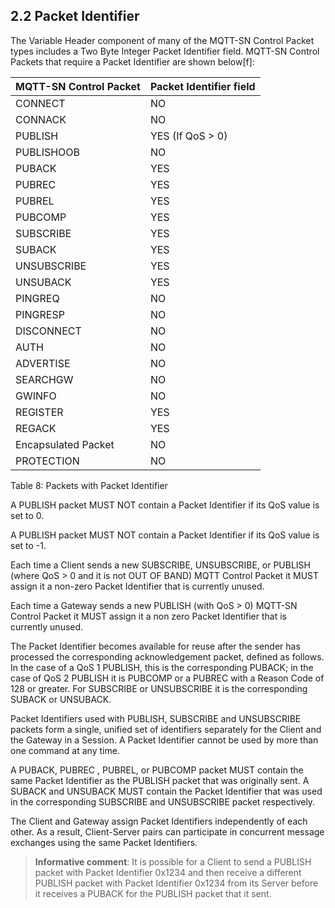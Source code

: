 <!-- transformation-note: left upstream numbering of headings for verification -->
## 2.2 Packet Identifier

The Variable Header component of many of the MQTT-SN Control Packet types includes a Two Byte Integer Packet Identifier
field. MQTT-SN Control Packets that require a Packet Identifier are shown below[f]:

| MQTT-SN Control Packet | Packet Identifier field |
|:-----------------------|:------------------------|
| CONNECT                |  NO                     |
| CONNACK                |  NO                     |
| PUBLISH                |  YES (If QoS > 0)       |
| PUBLISHOOB             |  NO                     |
| PUBACK                 |  YES                    |
| PUBREC                 |  YES                    |
| PUBREL                 |  YES                    |
| PUBCOMP                |  YES                    |
| SUBSCRIBE              |  YES                    |
| SUBACK                 |  YES                    |
| UNSUBSCRIBE            |  YES                    |
| UNSUBACK               |  YES                    |
| PINGREQ                |  NO                     |
| PINGRESP               |  NO                     |
| DISCONNECT             |  NO                     |
| AUTH                   |  NO                     |
| ADVERTISE              |  NO                     |
| SEARCHGW               |  NO                     |
| GWINFO                 |  NO                     |
| REGISTER               |  YES                    |
| REGACK                 |  YES                    |
| Encapsulated Packet    |  NO                     |
| PROTECTION             |  NO                     |

Table 8: Packets with Packet Identifier

A PUBLISH packet MUST NOT contain a Packet Identifier if its QoS value is set to 0.

A PUBLISH packet MUST NOT contain a Packet Identifier if its QoS value is set to -1.

Each time a Client sends a new SUBSCRIBE, UNSUBSCRIBE, or PUBLISH (where QoS > 0 and it is not OUT OF BAND) MQTT Control Packet it
MUST assign it a non-zero Packet Identifier that is currently unused.

Each time a Gateway sends a new PUBLISH (with QoS > 0) MQTT-SN Control Packet it
MUST assign it a non zero Packet Identifier that is currently unused.

The Packet Identifier becomes available for reuse after the sender has processed the corresponding acknowledgement packet,
defined as follows.
In the case of a QoS 1 PUBLISH, this is the corresponding PUBACK;
in the case of QoS 2 PUBLISH it is PUBCOMP or a PUBREC with a Reason Code of 128 or greater.
For SUBSCRIBE or UNSUBSCRIBE it is the corresponding SUBACK or UNSUBACK.

Packet Identifiers used with PUBLISH, SUBSCRIBE and UNSUBSCRIBE packets form a single,
unified set of identifiers separately for the Client and the Gateway in a Session.
A Packet Identifier cannot be used by more than one command at any time.

A PUBACK, PUBREC , PUBREL, or PUBCOMP packet MUST contain the same Packet Identifier as the PUBLISH packet that was originally sent.
A SUBACK and UNSUBACK MUST contain the Packet Identifier that was used in the corresponding SUBSCRIBE and UNSUBSCRIBE packet respectively.

The Client and Gateway assign Packet Identifiers independently of each other.
As a result, Client-Server pairs can participate in concurrent message exchanges using the same Packet Identifiers.

> **Informative comment**:
> It is possible for a Client to send a PUBLISH packet with Packet Identifier 0x1234 and then receive a
> different PUBLISH packet with Packet Identifier 0x1234 from its Server before it receives a PUBACK for
> the PUBLISH packet that it sent.
<!-- transformation-note: sequence diagram missing in transform (present in upstream source) of informative comment -->
